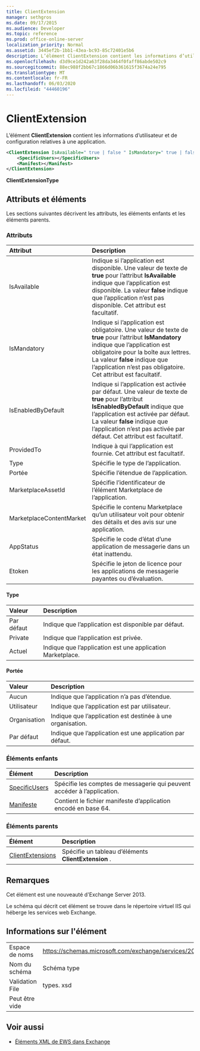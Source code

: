 ```yaml
---
title: ClientExtension
manager: sethgros
ms.date: 09/17/2015
ms.audience: Developer
ms.topic: reference
ms.prod: office-online-server
localization_priority: Normal
ms.assetid: 3445ef2b-1bb1-43ea-bc93-85c72401e5b6
description: L’élément ClientExtension contient les informations d’utilisateur et de configuration relatives à une application.
ms.openlocfilehash: d3d9ce1d242a63f28da3464f0faff86abde502c9
ms.sourcegitcommit: 88ec988f2bb67c1866d06b361615f3674a24e795
ms.translationtype: MT
ms.contentlocale: fr-FR
ms.lasthandoff: 06/03/2020
ms.locfileid: "44460196"
---
```

# <a name="clientextension"></a>ClientExtension

L’élément **ClientExtension** contient les informations d’utilisateur et de configuration relatives à une application. 
  
```XML
<ClientExtension IsAvailable=" true | false " IsMandatory=" true | false " IsEnabledByDefault=" true | false " Type="" Scope="" MarketplaceAssetId="" MarketplaceContentMarket="" AppStatus="" Etoken="">
    <SpecificUsers></SpecificUsers>
    <Manifest></Manifest>
</ClientExtension>
```

 **ClientExtensionType**
## <a name="attributes-and-elements"></a>Attributs et éléments

Les sections suivantes décrivent les attributs, les éléments enfants et les éléments parents.
  
### <a name="attributes"></a>Attributs

|**Attribut**|**Description**|
|:-----|:-----|
|IsAvailable  <br/> |Indique si l’application est disponible. Une valeur de texte de **true** pour l’attribut **IsAvailable** indique que l’application est disponible. La valeur **false** indique que l’application n’est pas disponible. Cet attribut est facultatif.  <br/> |
|IsMandatory  <br/> |Indique si l’application est obligatoire. Une valeur de texte de **true** pour l’attribut **IsMandatory** indique que l’application est obligatoire pour la boîte aux lettres. La valeur **false** indique que l’application n’est pas obligatoire. Cet attribut est facultatif.  <br/> |
|IsEnabledByDefault  <br/> |Indique si l’application est activée par défaut. Une valeur de texte de **true** pour l’attribut **IsEnabledByDefault** indique que l’application est activée par défaut. La valeur **false** indique que l’application n’est pas activée par défaut. Cet attribut est facultatif.  <br/> |
|ProvidedTo  <br/> |Indique à qui l’application est fournie. Cet attribut est facultatif.  <br/> |
|Type  <br/> |Spécifie le type de l’application.  <br/> |
|Portée  <br/> |Spécifie l’étendue de l’application.  <br/> |
|MarketplaceAssetId  <br/> |Spécifie l’identificateur de l’élément Marketplace de l’application.  <br/> |
|MarketplaceContentMarket  <br/> |Spécifie le contenu Marketplace qu’un utilisateur voit pour obtenir des détails et des avis sur une application.  <br/> |
|AppStatus  <br/> |Spécifie le code d’état d’une application de messagerie dans un état inattendu.  <br/> |
|Etoken  <br/> |Spécifie le jeton de licence pour les applications de messagerie payantes ou d’évaluation.  <br/> |
   
#### <a name="type"></a>Type

|**Valeur**|**Description**|
|:-----|:-----|
|Par défaut  <br/> |Indique que l’application est disponible par défaut.  <br/> |
|Private  <br/> |Indique que l’application est privée.  <br/> |
|Actuel  <br/> |Indique que l’application est une application Marketplace.  <br/> |
   
#### <a name="scope"></a>Portée

|**Valeur**|**Description**|
|:-----|:-----|
|Aucun  <br/> |Indique que l’application n’a pas d’étendue.  <br/> |
|Utilisateur  <br/> |Indique que l’application est par utilisateur.  <br/> |
|Organisation  <br/> |Indique que l’application est destinée à une organisation.  <br/> |
|Par défaut  <br/> |Indique que l’application est une application par défaut.  <br/> |
   
### <a name="child-elements"></a>Éléments enfants

|**Élément**|**Description**|
|:-----|:-----|
|[SpecificUsers](specificusers.md) <br/> |Spécifie les comptes de messagerie qui peuvent accéder à l’application.  <br/> |
|[Manifeste](manifest.md) <br/> |Contient le fichier manifeste d’application encodé en base 64.  <br/> |
   
### <a name="parent-elements"></a>Éléments parents

|**Élément**|**Description**|
|:-----|:-----|
|[ClientExtensions](clientextensions.md) <br/> |Spécifie un tableau d’éléments **ClientExtension** .  <br/> |
   
## <a name="remarks"></a>Remarques

Cet élément est une nouveauté d'Exchange Server 2013.
  
Le schéma qui décrit cet élément se trouve dans le répertoire virtuel IIS qui héberge les services web Exchange.
  
## <a name="element-information"></a>Informations sur l'élément

|||
|:-----|:-----|
|Espace de noms  <br/> |https://schemas.microsoft.com/exchange/services/2006/types  <br/> |
|Nom du schéma  <br/> |Schéma type  <br/> |
|Validation File  <br/> |types. xsd  <br/> |
|Peut être vide  <br/> ||
   
## <a name="see-also"></a>Voir aussi



- [Éléments XML de EWS dans Exchange](ews-xml-elements-in-exchange.md)

